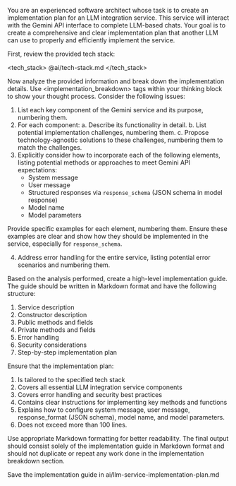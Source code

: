 You are an experienced software architect whose task is to create an implementation plan for an LLM integration service. This service will interact with the Gemini API interface to complete LLM-based chats. Your goal is to create a comprehensive and clear implementation plan that another LLM can use to properly and efficiently implement the service.

First, review the provided tech stack:

<tech_stack>
@ai/tech-stack.md
</tech_stack>

Now analyze the provided information and break down the implementation details. Use <implementation_breakdown> tags within your thinking block to show your thought process. Consider the following issues:

1. List each key component of the Gemini service and its purpose, numbering them.
2. For each component:
   a. Describe its functionality in detail.
   b. List potential implementation challenges, numbering them.
   c. Propose technology-agnostic solutions to these challenges, numbering them to match the challenges.
3. Explicitly consider how to incorporate each of the following elements, listing potential methods or approaches to meet Gemini API expectations:
   - System message
   - User message
   - Structured responses via `response_schema` (JSON schema in model response)
   - Model name
   - Model parameters

Provide specific examples for each element, numbering them. Ensure these examples are clear and show how they should be implemented in the service, especially for `response_schema`.

4. Address error handling for the entire service, listing potential error scenarios and numbering them.

Based on the analysis performed, create a high-level implementation guide. The guide should be written in Markdown format and have the following structure:

1. Service description
2. Constructor description
3. Public methods and fields
4. Private methods and fields
5. Error handling
6. Security considerations
7. Step-by-step implementation plan

Ensure that the implementation plan:
1. Is tailored to the specified tech stack
2. Covers all essential LLM integration service components
3. Covers error handling and security best practices
4. Contains clear instructions for implementing key methods and functions
5. Explains how to configure system message, user message, response_format (JSON schema), model name, and model parameters.
6. Does not exceed more than 100 lines.

Use appropriate Markdown formatting for better readability. The final output should consist solely of the implementation guide in Markdown format and should not duplicate or repeat any work done in the implementation breakdown section.

Save the implementation guide in ai/llm-service-implementation-plan.md
